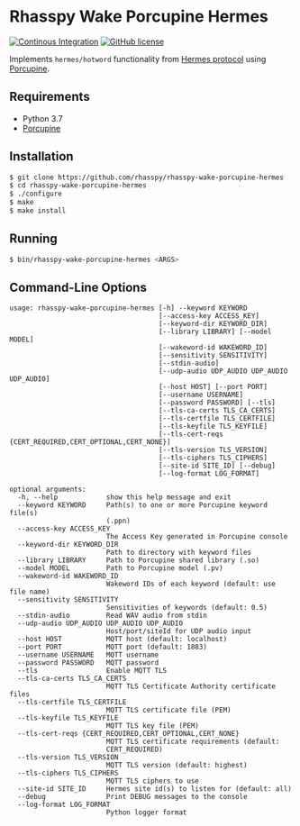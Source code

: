 # Rhasspy Wake Porcupine Hermes

[![Continous Integration](https://github.com/rhasspy/rhasspy-wake-porcupine-hermes/workflows/Tests/badge.svg)](https://github.com/rhasspy/rhasspy-wake-porcupine-hermes/actions)
[![GitHub license](https://img.shields.io/github/license/rhasspy/rhasspy-wake-porcupine-hermes.svg)](https://github.com/rhasspy/rhasspy-wake-porcupine-hermes/blob/master/LICENSE)

Implements `hermes/hotword` functionality from [Hermes protocol](https://docs.snips.ai/reference/hermes) using [Porcupine](https://github.com/Picovoice/Porcupine).

## Requirements

* Python 3.7
* [Porcupine](https://github.com/Picovoice/Porcupine)

## Installation

```bash
$ git clone https://github.com/rhasspy/rhasspy-wake-porcupine-hermes
$ cd rhasspy-wake-porcupine-hermes
$ ./configure
$ make
$ make install
```

## Running

```bash
$ bin/rhasspy-wake-porcupine-hermes <ARGS>
```

## Command-Line Options

```
usage: rhasspy-wake-porcupine-hermes [-h] --keyword KEYWORD
                                     [--access-key ACCESS_KEY]
                                     [--keyword-dir KEYWORD_DIR]
                                     [--library LIBRARY] [--model MODEL]
                                     [--wakeword-id WAKEWORD_ID]
                                     [--sensitivity SENSITIVITY]
                                     [--stdin-audio]
                                     [--udp-audio UDP_AUDIO UDP_AUDIO UDP_AUDIO]
                                     [--host HOST] [--port PORT]
                                     [--username USERNAME]
                                     [--password PASSWORD] [--tls]
                                     [--tls-ca-certs TLS_CA_CERTS]
                                     [--tls-certfile TLS_CERTFILE]
                                     [--tls-keyfile TLS_KEYFILE]
                                     [--tls-cert-reqs {CERT_REQUIRED,CERT_OPTIONAL,CERT_NONE}]
                                     [--tls-version TLS_VERSION]
                                     [--tls-ciphers TLS_CIPHERS]
                                     [--site-id SITE_ID] [--debug]
                                     [--log-format LOG_FORMAT]

optional arguments:
  -h, --help            show this help message and exit
  --keyword KEYWORD     Path(s) to one or more Porcupine keyword file(s)
                        (.ppn)
  --access-key ACCESS_KEY
                        The Access Key generated in Porcupine console
  --keyword-dir KEYWORD_DIR
                        Path to directory with keyword files
  --library LIBRARY     Path to Porcupine shared library (.so)
  --model MODEL         Path to Porcupine model (.pv)
  --wakeword-id WAKEWORD_ID
                        Wakeword IDs of each keyword (default: use file name)
  --sensitivity SENSITIVITY
                        Sensitivities of keywords (default: 0.5)
  --stdin-audio         Read WAV audio from stdin
  --udp-audio UDP_AUDIO UDP_AUDIO UDP_AUDIO
                        Host/port/siteId for UDP audio input
  --host HOST           MQTT host (default: localhost)
  --port PORT           MQTT port (default: 1883)
  --username USERNAME   MQTT username
  --password PASSWORD   MQTT password
  --tls                 Enable MQTT TLS
  --tls-ca-certs TLS_CA_CERTS
                        MQTT TLS Certificate Authority certificate files
  --tls-certfile TLS_CERTFILE
                        MQTT TLS certificate file (PEM)
  --tls-keyfile TLS_KEYFILE
                        MQTT TLS key file (PEM)
  --tls-cert-reqs {CERT_REQUIRED,CERT_OPTIONAL,CERT_NONE}
                        MQTT TLS certificate requirements (default:
                        CERT_REQUIRED)
  --tls-version TLS_VERSION
                        MQTT TLS version (default: highest)
  --tls-ciphers TLS_CIPHERS
                        MQTT TLS ciphers to use
  --site-id SITE_ID     Hermes site id(s) to listen for (default: all)
  --debug               Print DEBUG messages to the console
  --log-format LOG_FORMAT
                        Python logger format
```
